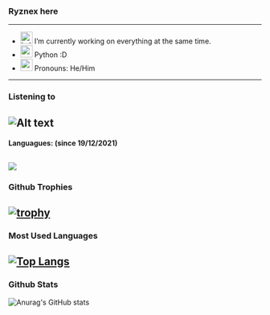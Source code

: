 ### Ryznex here

---

- <img src="https://image.winudf.com/v2/image/bGVhcm4ua2FsaWxpbnV4LnR1dG9yaWFsX2ljb25fMTUyNjAxODIwMV8wMDE/icon.png?w=&fakeurl=1" alt="kali_linux" width="24"/> I’m currently working on everything at the same time.
- <img src="https://upload.wikimedia.org/wikipedia/commons/thumb/c/c3/Python-logo-notext.svg/768px-Python-logo-notext.svg.png" alt="python" width="24"/> Python :D
- <img src="https://cdn.emojidex.com/emoji/seal/Pepe.png?1496036151" alt="pepe" width="24"/> Pronouns: He/Him

---

### Listening to
![Alt text](https://spotify-recently-played-readme.vercel.app/api?user=31hu2tfmflzoshvnftcdulest3sm&unique={true|1|on|yes})
-
#### Languagues: (since 19/12/2021)
<a href="https://wakatime.com"><img src="https://wakatime.com/share/@68e637f6-6804-4ea5-b398-0c649d4f50b6/0a84bbd6-350c-4582-b6c4-79209f1c741f.png" /></a>
-
### Github Trophies

[![trophy](https://github-profile-trophy.vercel.app/?username=ryznex&theme=onedark)](https://github.com/ryo-ma/github-profile-trophy)
-
### Most Used Languages

[![Top Langs](https://github-readme-stats.vercel.app/api/top-langs/?username=ryznex&layout=compact)](https://github.com/Ryznex)
-
### Github Stats
![Anurag's GitHub stats](https://github-readme-stats.vercel.app/api?username=ryznex&count_private=true&theme=radical)
